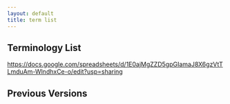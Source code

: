 ```yaml
---
layout: default
title: term list
---
```


## Terminology List

https://docs.google.com/spreadsheets/d/1E0ajMgZZD5gpGIamaJ8X6gzVtTLmduAm-WlndhxCe-o/edit?usp=sharing

## Previous Versions
